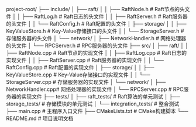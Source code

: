 project-root/
├── include/
│   ├── raft/
│   │   ├── RaftNode.h        # Raft节点的头文件
│   │   ├── RaftLog.h         # Raft日志的头文件
│   │   ├── RaftServer.h      # Raft服务器的头文件
│   │   └── RaftConfig.h      # Raft配置的头文件
│   ├── storage/
│   │   ├── KeyValueStore.h   # Key-Value存储接口的头文件
│   │   └── StorageServer.h   # 存储服务器的头文件
│   └── network/
│       ├── NetworkHandler.h  # 网络处理器的头文件
│       └── RPCServer.h       # RPC服务器的头文件
├── src/
│   ├── raft/
│   │   ├── RaftNode.cpp      # Raft节点的实现文件
│   │   ├── RaftLog.cpp       # Raft日志的实现文件
│   │   ├── RaftServer.cpp    # Raft服务器的实现文件
│   │   └── RaftConfig.cpp    # Raft配置的实现文件
│   ├── storage/
│   │   ├── KeyValueStore.cpp # Key-Value存储接口的实现文件
│   │   └── StorageServer.cpp # 存储服务器的实现文件
│   └── network/
│       ├── NetworkHandler.cpp# 网络处理器的实现文件
│       └── RPCServer.cpp     # RPC服务器的实现文件
├── tests/
│   ├── raft_tests/           # Raft算法的单元测试
│   ├── storage_tests/        # 存储模块的单元测试
│   └── integration_tests/    # 整合测试
├── main.cpp                  # 主程序入口文件
├── CMakeLists.txt            # CMake构建脚本
└── README.md                 # 项目说明文档
